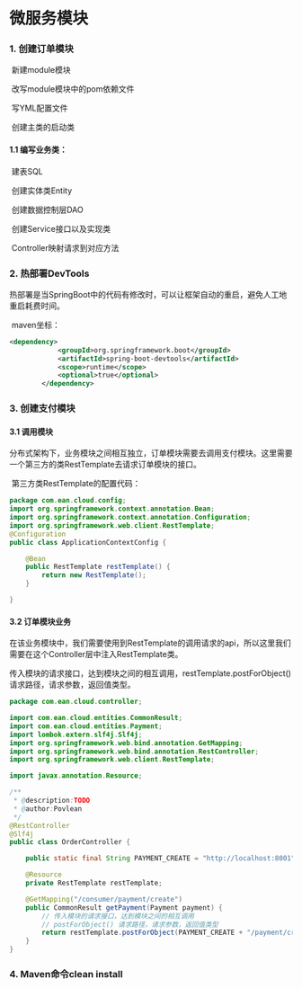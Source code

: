 # 微服务模块

### 1. 创建订单模块

​	新建module模块

​	改写module模块中的pom依赖文件

​	写YML配置文件

​	创建主类的启动类

#### 	1.1 编写业务类：

​		建表SQL

​		创建实体类Entity

​		创建数据控制层DAO

​		创建Service接口以及实现类

​		Controller映射请求到对应方法

### 2. 热部署DevTools

​	热部署是当SpringBoot中的代码有修改时，可以让框架自动的重启，避免人工地重启耗费时间。

​	maven坐标：

```xml
<dependency>
            <groupId>org.springframework.boot</groupId>
            <artifactId>spring-boot-devtools</artifactId>
            <scope>runtime</scope>
            <optional>true</optional>
        </dependency>
```

### 3. 创建支付模块

#### 	3.1 调用模块

​		分布式架构下，业务模块之间相互独立，订单模块需要去调用支付模块。这里需要一个第三方的类RestTemplate去请求订单模块的接口。

​		第三方类RestTemplate的配置代码：

```java
package com.ean.cloud.config;
import org.springframework.context.annotation.Bean;
import org.springframework.context.annotation.Configuration;
import org.springframework.web.client.RestTemplate;
@Configuration
public class ApplicationContextConfig {

    @Bean
    public RestTemplate restTemplate() {
        return new RestTemplate();
    }

}

```

#### 	3.2 订单模块业务	

​		在该业务模块中，我们需要使用到RestTemplate的调用请求的api，所以这里我们需要在这个Controller层中注入RestTemplate类。

​		传入模块的请求接口，达到模块之间的相互调用，restTemplate.postForObject() 请求路径，请求参数，返回值类型。

```java
package com.ean.cloud.controller;

import com.ean.cloud.entities.CommonResult;
import com.ean.cloud.entities.Payment;
import lombok.extern.slf4j.Slf4j;
import org.springframework.web.bind.annotation.GetMapping;
import org.springframework.web.bind.annotation.RestController;
import org.springframework.web.client.RestTemplate;

import javax.annotation.Resource;

/**
 * @description:TODO
 * @author:Povlean
 */
@RestController
@Slf4j
public class OrderController {

    public static final String PAYMENT_CREATE = "http://localhost:8001";

    @Resource
    private RestTemplate restTemplate;

    @GetMapping("/consumer/payment/create")
    public CommonResult getPayment(Payment payment) {
        // 传入模块的请求接口，达到模块之间的相互调用
        // postForObject() 请求路径，请求参数，返回值类型
        return restTemplate.postForObject(PAYMENT_CREATE + "/payment/create",payment,CommonResult.class);
    }
}

```

### 4. Maven命令clean install





​	



